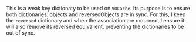 This is a weak key dictionaty to be used on `VOCache`.
Its purpose is to ensure both dictionaries: objects and reversedObjects are in sync. 
For this, I keep the `reversed` dictionary and when the association are mourned, I ensure it will also remove its reversed equivallent, preventing the dictionaries to be out of sync. 